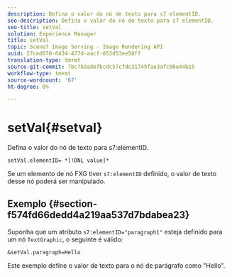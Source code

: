 ```yaml
---
description: Defina o valor do nó de texto para s7 elementID.
seo-description: Defina o valor do nó de texto para s7 elementID.
seo-title: setVal
solution: Experience Manager
title: setVal
topic: Scene7 Image Serving - Image Rendering API
uuid: 27ced070-6434-477d-aacf-053d53ee58ff
translation-type: tm+mt
source-git-commit: 7bc7b3a86fbcdc57cfdc31745fae3afc06e44b15
workflow-type: tm+mt
source-wordcount: '67'
ht-degree: 0%

---
```



# setVal{#setval}

Defina o valor do nó de texto para s7:elementID.

`setVal.elementID= *[!DNL value]*`

Se um elemento de nó FXG tiver `s7:elementID` definido, o valor de texto desse nó poderá ser manipulado.

## Exemplo {#section-f574fd66dedd4a219aa537d7bdabea23}

Suponha que um atributo `s7:elementID="paragraph1"` esteja definido para um nó `TextGraphic`, o seguinte é válido:

`&setVal.paragraph=Hello`

Este exemplo define o valor de texto para o nó de parágrafo como &quot;Hello&quot;.
